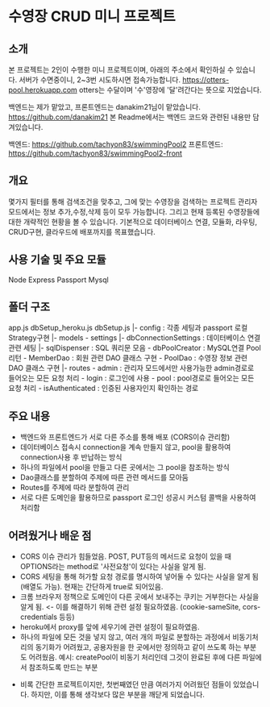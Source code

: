 # 수영장 CRUD 미니 프로젝트



## 소개

본 프로젝트는 2인이 수행한 미니 프로젝트이며, 
아래의 주소에서 확인하실 수 있습니다.
서버가 수면중이니, 2~3번 시도하시면 접속가능합니다.
https://otters-pool.herokuapp.com
otters는 수달이며 '수'영장에 '달'려간다는 뜻으로 지었습니다.

백엔드는 제가 맡았고,
프론트엔드는 danakim21님이 맡았습니다.
https://github.com/danakim21
본 Readme에서는 백엔드 코드와 관련된 내용만 담겨있습니다.

백엔드: https://github.com/tachyon83/swimmingPool2
프론트엔드: https://github.com/tachyon83/swimmingPool2-front



## 개요

몇가지 필터를 통해 검색조건을 맞추고,
그에 맞는 수영장을 검색하는 프로젝트
관리자 모드에서는 정보 추가,수정,삭제 등이 모두 가능합니다.
그리고 현재 등록된 수영장들에 대한 개략적인 현황을 볼 수 있습니다.
기본적으로 데이터베이스 연결, 모듈화, 라우팅, CRUD구현, 클라우드에 배포까지를 목표했습니다.



## 사용 기술 및 주요 모듈

Node Express Passport Mysql



## 폴더 구조

app.js
dbSetup_heroku.js
dbSetup.js
|- config : 각종 세팅과 passport 로컬 Strategy구현
|- models - settings
                |- dbConnectionSettings : 데이터베이스 연결 관련 세팅
                |- sqlDispenser : SQL 쿼리문 모음
          - dbPoolCreator : MySQL연결 Pool 리턴
          - MemberDao : 회원 관련 DAO 클래스 구현
          - PoolDao : 수영장 정보 관련 DAO 클래스 구현
|- routes - admin : 관리자 모드에서만 사용가능한 admin경로로 들어오는 모든 요청 처리
          - login : 로그인에 사용
          - pool : pool경로로 들어오는 모든 요청 처리
          - isAuthenticated : 인증된 사용자인지 확인하는 경로



## 주요 내용

- 백엔드와 프론트엔드가 서로 다른 주소를 통해 배포 (CORS이슈 관리함)
- 데이터베이스 접속시 connection을 계속 만들지 않고, pool을 활용하여 connection사용 후 반납하는 방식
- 하나의 파일에서 pool을 만들고 다른 곳에서는 그 pool을 참조하는 방식
- Dao클래스를 분할하여 주제에 따른 관련 메서드를 모아둠
- Routes를 주제에 따라 분할하여 관리
- 서로 다른 도메인을 활용하므로 passport 로그인 성공시 커스텀 콜백을 사용하여 처리함

        
        
## 어려웠거나 배운 점

- CORS 이슈 관리가 힘들었음. POST, PUT등의 메서드로 요청이 있을 때 OPTIONS라는 method로 '사전요청'이 있다는 사실을 알게 됨.
- CORS 세팅을 통해 허가할 요청 경로를 명시하여 넣어둘 수 있다는 사실을 알게 됨 (배열도 가능). 현재는 간단하게 true로 되어있음.
- 크롬 브라우저 정책으로 도메인이 다른 곳에서 보내주는 쿠키는 거부한다는 사실을 알게 됨. <- 이를 해결하기 위해 관련 설정 필요하였음.
  (cookie-sameSite, cors-credentials 등등)
- heroku에서 proxy를 앞에 세우기에 관련 설정이 필요하였음.
- 하나의 파일에 모든 것을 넣지 않고, 여러 개의 파일로 분할하는 과정에서 비동기처리의 동기화가 어려웠고,
  공용자원을 한 곳에서만 정의하고 같이 쓰도록 하는 부분도 어려웠음.
  예시: createPool이 비동기 처리인데 그것이 완료된 후에 다른 파일에서 참조하도록 만드는 부분
  
  

* 비록 간단한 프로젝트이지만, 첫번째였던 만큼 여러가지 어려웠던 점들이 있었습니다. 하지만, 이를 통해 생각보다 많은 부분을 깨닫게 되었습니다.
